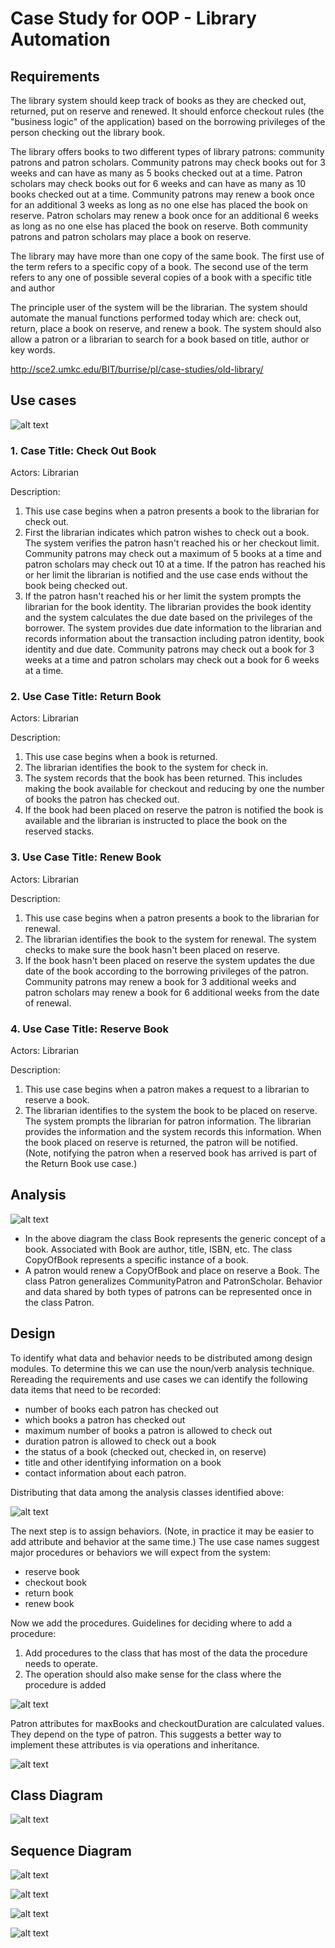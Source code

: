 # Case Study for OOP - Library Automation

## Requirements
The library system should keep track of books as they are checked out, returned, put on reserve and renewed. It should enforce checkout rules (the "business logic" of the application) based on the borrowing privileges of the person checking out the library book.

The library offers books to two different types of library patrons: community patrons and patron scholars. Community patrons may check books out for 3 weeks and can have as many as 5 books checked out at a time. Patron scholars may check books out for 6 weeks and can have as many as 10 books checked out at a time. Community patrons may renew a book once for an additional 3 weeks as long as no one else has placed the book on reserve. Patron scholars may renew a book once for an additional 6 weeks as long as no one else has placed the book on reserve. Both community patrons and patron scholars may place a book on reserve.

The library may have more than one copy of the same book. The first use of the term refers to a specific copy of a book. The second use of the term refers to any one of possible several copies of a book with a specific title and author

The principle user of the system will be the librarian. The system should automate the manual functions performed today which are: check out, return, place a book on reserve, and renew a book. The system should also allow a patron or a librarian to search for a book based on title, author or key words.

http://sce2.umkc.edu/BIT/burrise/pl/case-studies/old-library/

## Use cases

![alt text](https://github.com/vudph/LibraryAutomationSystem/blob/master/resources/use-cases.gif "use-cases")

### 1. Case Title:	Check Out Book
Actors:	Librarian

Description:	
   1. This use case begins when a patron presents a book to the librarian for check out.
   2. First the librarian indicates which patron wishes to check out a book. The system verifies the patron hasn't reached his or her checkout limit. Community patrons may check out a maximum of 5 books at a time and patron scholars may check out 10 at a time. If the patron has reached his or her limit the librarian is notified and the use case ends without the book being checked out.
   3. If the patron hasn't reached his or her limit the system prompts the librarian for the book identity. The librarian provides the book identity and the system calculates the due date based on the privileges of the borrower. The system provides due date information to the librarian and records information about the transaction including patron identity, book identity and due date. Community patrons may check out a book for 3 weeks at a time and patron scholars may check out a book for 6 weeks at a time.
   
### 2. Use Case Title:	Return Book
Actors:	Librarian

Description:	
   1. This use case begins when a book is returned.
   2. The librarian identifies the book to the system for check in.
   3. The system records that the book has been returned. This includes making the book available for checkout and reducing by one the number of books the patron has checked out.
   4. If the book had been placed on reserve the patron is notified the book is available and the librarian is instructed to place the book on the reserved stacks.
   
### 3. Use Case Title:	Renew Book
Actors:	Librarian

Description:	
   1. This use case begins when a patron presents a book to the librarian for renewal.
   2. The librarian identifies the book to the system for renewal. The system checks to make sure the book hasn't been placed on reserve.
   3. If the book hasn't been placed on reserve the system updates the due date of the book according to the borrowing privileges of the patron. Community patrons may renew a book for 3 additional weeks and patron scholars may renew a book for 6 additional weeks from the date of renewal.
   
### 4. Use Case Title:	Reserve Book
Actors:	Librarian

Description:
   1. This use case begins when a patron makes a request to a librarian to reserve a book.
   2. The librarian identifies to the system the book to be placed on reserve. The system prompts the librarian for patron information. The librarian provides the information and the system records this information. When the book placed on reserve is returned, the patron will be notified. (Note, notifying the patron when a reserved book has arrived is part of the Return Book use case.)
   
## Analysis

![alt text](https://github.com/vudph/LibraryAutomationSystem/blob/master/resources/analysis-abstractions.gif "analysis-abstractions")

* In the above diagram the class Book represents the generic concept of a book. Associated with Book are author, title, ISBN, etc. The class CopyOfBook represents a specific instance of a book. 
* A patron would renew a CopyOfBook and place on reserve a Book. The class Patron generalizes CommunityPatron and PatronScholar. Behavior and data shared by both types of patrons can be represented once in the class Patron.

## Design

To identify what data and behavior needs to be distributed among design modules. To determine this we can use the noun/verb analysis technique. Rereading the requirements and use cases we can identify the following data items that need to be recorded:

* number of books each patron has checked out
* which books a patron has checked out
* maximum number of books a patron is allowed to check out
* duration patron is allowed to check out a book
* the status of a book (checked out, checked in, on reserve)
* title and other identifying information on a book
* contact information about each patron.

Distributing that data among the analysis classes identified above:

![alt text](https://github.com/vudph/LibraryAutomationSystem/blob/master/resources/class-diagram-design.png "class-diagram-design")

The next step is to assign behaviors. (Note, in practice it may be easier to add attribute and behavior at the same time.) The use case names suggest major procedures or behaviors we will expect from the system:
* reserve book
* checkout book
* return book
* renew book

Now we add the procedures. Guidelines for deciding where to add a procedure:
1. Add procedures to the class that has most of the data the procedure needs to operate.
2. The operation should also make sense for the class where the procedure is added

![alt text](https://github.com/vudph/LibraryAutomationSystem/blob/master/resources/class-diagram-design-with-operations.png "class-diagram-design-with-operations")

Patron attributes for maxBooks and checkoutDuration are calculated values. They depend on the type of patron. This suggests a better way to implement these attributes is via operations and inheritance.

![alt text](https://github.com/vudph/LibraryAutomationSystem/blob/master/resources/patron-inheritance.gif "patron-inheritance")

## Class Diagram

![alt text](https://github.com/vudph/LibraryAutomationSystem/blob/master/resources/ClassDiagram.png "Class Diagram")

## Sequence Diagram

![alt text](https://github.com/vudph/LibraryAutomationSystem/blob/master/resources/seq-check-out-book.png "seq-check-out-book")

![alt text](https://github.com/vudph/LibraryAutomationSystem/blob/master/resources/seq-renew-book.png "seq-renew-book")

![alt text](https://github.com/vudph/LibraryAutomationSystem/blob/master/resources/seq-reserve-book.png "seq-reserve-book")

![alt text](https://github.com/vudph/LibraryAutomationSystem/blob/master/resources/seq-return-book.png "seq-return-book")
